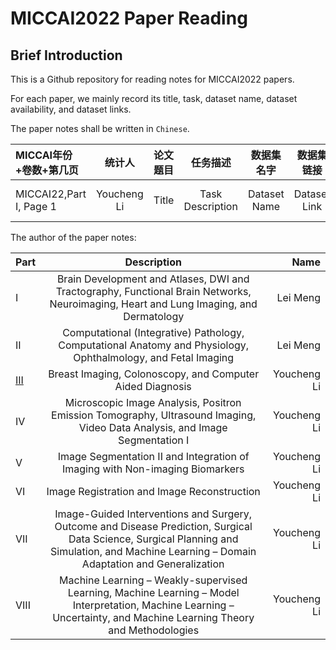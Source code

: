 # MICCAI2022 Paper Reading

## Brief Introduction

This is a Github repository for reading notes for MICCAI2022 papers. 

For each paper, we mainly record its title, task, dataset name, dataset availability, and dataset links.

The paper notes shall be written in ``Chinese``.


| MICCAI年份+卷数+第几页|统计人 |   论文题目|任务描述|数据集名字	|数据集链接	|任务具体描述| 
| :----|:---: |   :---:|:---:|:---:	|:---:	|---:| 
|MICCAI22,Part I, Page 1|Youcheng Li|   Title|Task Description|Dataset Name|Dataset Link	|Task Detailed Description| 


The author of the paper notes: 

| Part | Description | Name |
| :--- | :---: |---: |
|I     | Brain Development and Atlases, DWI and Tractography, Functional Brain Networks, Neuroimaging, Heart and Lung Imaging, and Dermatology |Lei Meng |
|II    | Computational (Integrative) Pathology, Computational Anatomy and Physiology, Ophthalmology, and Fetal Imaging |Lei Meng |
|[III](https://github.com/xjtulyc/MICCAI2022_paper_reading/blob/main/Part%20III/notes.md)   | Breast Imaging, Colonoscopy, and Computer Aided Diagnosis |Youcheng Li |
|IV    | Microscopic Image Analysis, Positron Emission Tomography, Ultrasound Imaging, Video Data Analysis, and Image Segmentation I |Youcheng Li |
|V     | Image Segmentation II and Integration of Imaging with Non-imaging Biomarkers |Youcheng Li |
|VI    | Image Registration and Image Reconstruction |Youcheng Li |
|VII   | Image-Guided Interventions and Surgery, Outcome and Disease Prediction, Surgical Data Science, Surgical Planning and Simulation, and Machine Learning – Domain Adaptation and Generalization |Youcheng Li |
|VIII  | Machine Learning – Weakly-supervised Learning, Machine Learning – Model Interpretation, Machine Learning – Uncertainty, and Machine Learning Theory and Methodologies | Youcheng Li |